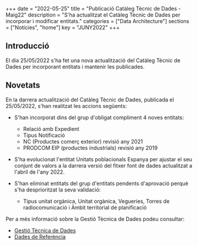 +++
date        = "2022-05-25"
title       = "Publicació Catàleg Tècnic de Dades - Maig22"
description = "S'ha actualitzat el Catàleg Tècnic de Dades per incorporar i modificar entitats."
categories  = ["Data Architecture"]
sections    = ["Notícies", "home"]
key = "JUNY2022"
+++

## Introducció

El dia 25/05/2022 s'ha fet una nova actualització del Catàleg Tècnic de Dades per incorporant entitats i mantenir les publicades.
 
## Novetats

En la darrera actualització del Catàleg Tècnic de Dades, publicada el 25/05/2022, s'han realitzat les accions següents:

- S'han incorporat dins del grup d'obligat compliment 4 noves entitats:
  - Relació amb Expedient
  - Tipus Notificació
  - NC (Productes comerç exterior) revisió any 2021
  - PRODCOM EIP (productes industrials) revisió any 2019
  
- S'ha evolucionat l'entitat Unitats poblacionals Espanya per ajustar el seu conjunt de valors a la darrera versió del fitxer font de dades actualitzat a l'abril de l'any 2022.

- S'han eliminat entitats del grup d'entitats pendents d'aprovació perquè s'ha desprioritzat la seva validació:
  - Tipus unitat orgànica, Unitat orgànica, Vegueries, Torres de radiocomunicació i Àmbit territorial de planificació	
  
Per a més informació sobre la Gestió Tècnica de Dades podeu consultar:

* [Gestió Tècnica de Dades](https://canigo.ctti.gencat.cat/dadesref/gestiodades/)
* [Dades de Referència](https://canigo.ctti.gencat.cat/dadesref/dadesref/)

